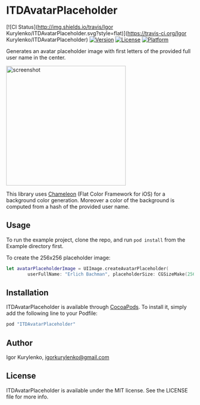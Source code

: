 # ITDAvatarPlaceholder

[![CI Status](http://img.shields.io/travis/Igor Kurylenko/ITDAvatarPlaceholder.svg?style=flat)](https://travis-ci.org/Igor Kurylenko/ITDAvatarPlaceholder)
[![Version](https://img.shields.io/cocoapods/v/ITDAvatarPlaceholder.svg?style=flat)](http://cocoapods.org/pods/ITDAvatarPlaceholder)
[![License](https://img.shields.io/cocoapods/l/ITDAvatarPlaceholder.svg?style=flat)](http://cocoapods.org/pods/ITDAvatarPlaceholder)
[![Platform](https://img.shields.io/cocoapods/p/ITDAvatarPlaceholder.svg?style=flat)](http://cocoapods.org/pods/ITDAvatarPlaceholder)

Generates an avatar placeholder image with first letters of the provided full user name in the center.

<img src="https://cloud.githubusercontent.com/assets/5755524/14285529/94b80d50-fb54-11e5-89cc-371b3a419bd5.jpg" width="321px" alt="screenshot"/>

This library uses [Chameleon](https://github.com/ViccAlexander/Chameleon) (Flat Color Framework for iOS) for
a background color generation. Moreover a color of the background is computed from a hash of the provided 
user name.

## Usage

To run the example project, clone the repo, and run `pod install` from the Example directory first.

To create the 256x256 placeholder image:

```swift
let avatarPlaceholderImage = UIImage.createAvatarPlaceholder(
        userFullName: "Erlich Bachman", placeholderSize: CGSizeMake(256, 256))
```


## Installation

ITDAvatarPlaceholder is available through [CocoaPods](http://cocoapods.org). To install
it, simply add the following line to your Podfile:

```ruby
pod "ITDAvatarPlaceholder"
```

## Author

Igor Kurylenko, igorkurylenko@gmail.com

## License

ITDAvatarPlaceholder is available under the MIT license. See the LICENSE file for more info.
